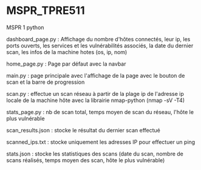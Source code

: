 # MSPR_TPRE511
 MSPR 1 python

dashboard_page.py : Affichage du nombre d'hôtes connectés, leur ip, les ports ouverts, les services et les vulnérabilités associés, la date du dernier scan, les infos de la machine hotes (os, ip, nom)

home_page.py : Page par défaut avec la navbar

main.py : page principale avec l'affichage de la page avec le bouton de scan et la barre de progression

scan.py : effectue un scan réseau à partir de la plage ip de l'adresse ip locale de la machine hôte avec la librairie nmap-python (nmap -sV -T4)

stats_page.py : nb de scan total, temps moyen de scan du réseau, l'hôte le plus vulnérable

scan_results.json : stocke le résultat du dernier scan effectué

scanned_ips.txt : stocke uniquement les adresses IP pour effectuer un ping

stats.json : stocke les statistiques des scans (date du scan, nombre de scans réalisés, temps moyen des scan, hôte le plus vulnérable)